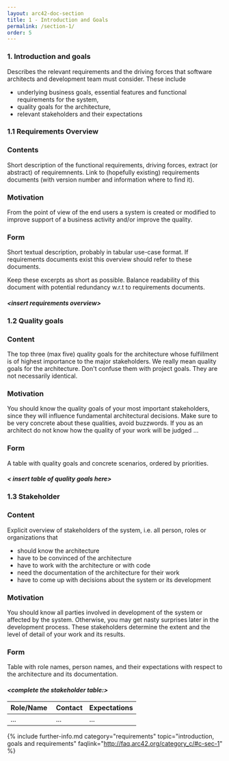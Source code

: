 ```yaml
---
layout: arc42-doc-section
title: 1 - Introduction and Goals
permalink: /section-1/
order: 5
---
```


### 1. Introduction and goals


<div class="arc42-help" markdown="1">

Describes the relevant requirements and the driving forces that software architects and development team must consider. These include

* underlying business goals, essential features and functional requirements for the system,
* quality goals for the architecture,
* relevant stakeholders and their expectations

</div>

### 1.1 Requirements Overview

<div class="arc42-help" markdown="1">

### Contents
Short description of the functional requirements, driving forces, extract (or abstract)  of requiremnents. Link to (hopefully existing) requirements documents (with version number and information where to find it).

### Motivation
From the point of view of the end users a system is created or modified to improve support of a business activity and/or improve the quality.

### Form
Short textual description, probably in tabular use-case format.
If requirements documents exist this overview should refer to these documents.

Keep these excerpts as short as possible. Balance readability of this document with potential redundancy w.r.t to requirements documents.

</div>

#### _&lt;insert requirements overview>_


### 1.2 Quality goals

<div class="arc42-help" markdown="1">

### Content
The top three (max five) quality goals for the architecture whose fulfillment is of highest importance to the major stakeholders. We really mean quality goals for the architecture. Don't confuse them with project goals. They are not necessarily identical.

### Motivation
You should know the quality goals of your most important stakeholders, since they will influence fundamental architectural decisions. Make sure to be very concrete about these qualities, avoid buzzwords.
If you as an architect do not know how the quality of your work will be judged …

### Form
A table with quality goals and concrete scenarios, ordered by priorities.

</div>

#### _&lt; insert table of quality goals here>_


### 1.3 Stakeholder

<div class="arc42-help" markdown="1">

### Content
Explicit overview of stakeholders of the system, i.e. all person, roles or organizations that

* should know the architecture
* have to be convinced of the architecture
* have to work with the architecture or with code
* need the documentation of the architecture for their work
* have to come up with decisions about the system or its development

### Motivation
You should know all parties involved in development of the system or affected by the system. Otherwise, you may get nasty surprises later in the development process. These stakeholders determine the extent and the level of detail of your work and its results.

### Form
Table with role names, person names, and their expectations with respect to the architecture and its documentation.

</div>

#### _&lt;complete the stakeholder table:>_

| Role/Name | Contact | Expectations |
| ----------|---------|--------------|
| ...       | ...     | ...          |


{% include further-info.md
  category="requirements"
   topic="introduction, goals and requirements"
   faqlink="http://faq.arc42.org/category_c/#c-sec-1" %}
